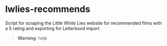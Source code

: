 # lwlies-recommends
Script for scraping the Little White Lies website for recommended films with a 5 rating and exporting for Letterboxd import

> **Warning**: help
